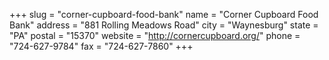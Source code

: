 +++
slug = "corner-cupboard-food-bank"
name = "Corner Cupboard Food Bank"
address = "881 Rolling Meadows Road"
city = "Waynesburg"
state = "PA"
postal = "15370"
website = "http://cornercupboard.org/"
phone = "724-627-9784"
fax = "724-627-7860"
+++
